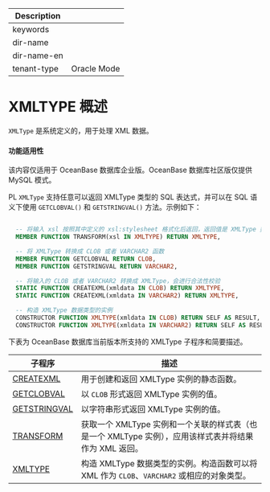 | Description   |                 |
|---------------|-----------------|
| keywords      |                 |
| dir-name      |                 |
| dir-name-en   |                 |
| tenant-type   | Oracle Mode     |

# XMLTYPE 概述

`XMLType` 是系统定义的，用于处理 XML 数据。

  <main id="notice" >
    <h4>功能适用性</h4>
    <p>该内容仅适用于 OceanBase 数据库企业版。OceanBase 数据库社区版仅提供 MySQL 模式。</p>
  </main>

PL `XMLType` 支持任意可以返回 XMLType 类型的 SQL 表达式，并可以在 SQL 语义下使用 `GETCLOBVAL()` 和 `GETSTRINGVAL()` 方法。示例如下：

```sql

  -- 将输入 xsl 按照其中定义的 xsl:stylesheet 格式化后返回，返回值是 XMLType 类型
  MEMBER FUNCTION TRANSFORM(xsl IN XMLTYPE) RETURN XMLTYPE,

  -- 将 XMLType 转换成 CLOB 或者 VARCHAR2 函数
  MEMBER FUNCTION GETCLOBVAL RETURN CLOB,
  MEMBER FUNCTION GETSTRINGVAL RETURN VARCHAR2,

  -- 将输入的 CLOB 或者 VARCHAR2 转换成 XMLType，会进行合法性校验
  STATIC FUNCTION CREATEXML(xmldata IN CLOB) RETURN XMLTYPE,
  STATIC FUNCTION CREATEXML(xmldata IN VARCHAR2) RETURN XMLTYPE,

  -- 构造 XMLType 数据类型的实例
  CONSTRUCTOR FUNCTION XMLTYPE(xmldata IN CLOB) RETURN SELF AS RESULT,
  CONSTRUCTOR FUNCTION XMLTYPE(xmldata IN VARCHAR2) RETURN SELF AS RESULT

```

下表为 OceanBase 数据库当前版本所支持的 XMLType 子程序和简要描述。


|                       子程序                   |                      描述                     |
|-----------------------------------------------|-------------------------------------------------|
| [CREATEXML](../29600.xmltype-oracle/200.getxml-oracle.md)    | 用于创建和返回 XMLType 实例的静态函数。    |
| [GETCLOBVAL](../29600.xmltype-oracle/300.getclobval-oracle.md)   | 以 `CLOB` 形式返回 XMLType 实例的值。   |
| [GETSTRINGVAL](../29600.xmltype-oracle/400.getstringval-oracle.md) | 以字符串形式返回 XMLType 实例的值。  |
| [TRANSFORM](../29600.xmltype-oracle/500.transform-oracle.md)    | 获取一个 XMLType 实例和一个关联的样式表（也是一个 XMLType 实例），应用该样式表并将结果作为 XML 返回。 |
| [XMLTYPE](../29600.xmltype-oracle/600.getxmltype-oracle.md)      | 构造 XMLType 数据类型的实例。构造函数可以将 XML 作为 `CLOB`、`VARCHAR2` 或相应的对象类型。  |



